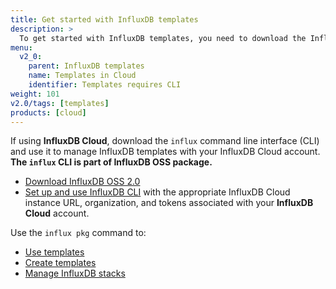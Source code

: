 ```yaml
---
title: Get started with InfluxDB templates
description: >
  To get started with InfluxDB templates, you need to download the InfluxDB CLI.
menu:
  v2_0:
    parent: InfluxDB templates
    name: Templates in Cloud
    identifier: Templates requires CLI
weight: 101
v2.0/tags: [templates]
products: [cloud]
---
```


If using **InfluxDB Cloud**, download the `influx` command line interface (CLI)
and use it to manage InfluxDB templates with your InfluxDB Cloud account.
**The `influx` CLI is part of InfluxDB OSS package.**

- [Download InfluxDB OSS 2.0](/v2.0/get-started/#start-with-influxdb-oss)
- [Set up and use InfluxDB CLI](/v2.0/reference/cli/influx/) with the appropriate
  InfluxDB Cloud instance URL, organization, and tokens associated with your
  **InfluxDB Cloud** account.

Use the `influx pkg` command to:

- [Use templates](/v2.0/influxdb-templates/use/)
- [Create templates](/v2.0/influxdb-templates/create/)
- [Manage InfluxDB stacks](/v2.0/influxdb-templates/stacks/)
